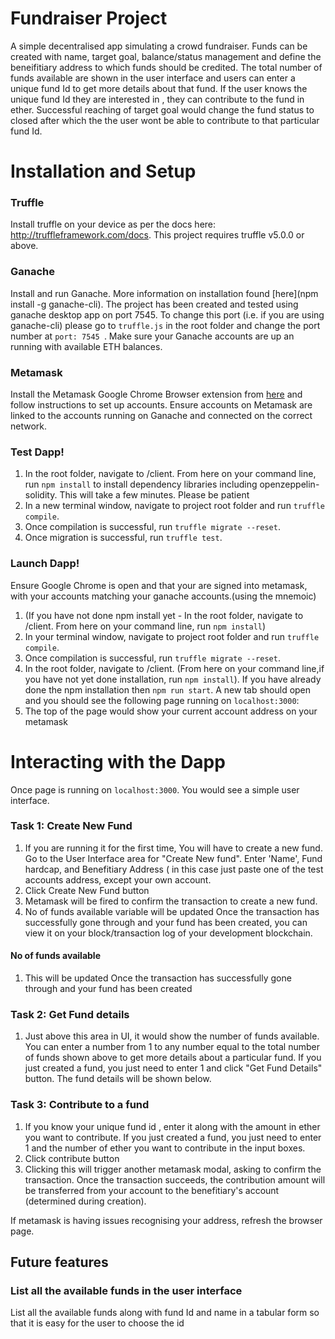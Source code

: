 # Fundraiser Project
A simple decentralised app simulating a crowd fundraiser. Funds can be created with name, target goal, balance/status management and define the beneifitiary address to which funds should be credited. The total number of funds available are shown in the user interface and users can enter a unique fund Id to get more details about that fund. If the user knows the unique fund Id they are interested in , they can contribute to the fund in ether. Successful reaching of target goal would change the fund status to closed after which the the user wont be able to contribute to that particular fund Id.

# Installation and Setup

### Truffle
Install truffle on your device as per the docs here: http://truffleframework.com/docs. This project requires truffle v5.0.0 or above.

### Ganache
Install and run Ganache. More information on installation found [here](npm install -g ganache-cli).
The project has been created and tested using ganache desktop app on port 7545. To change this port (i.e. if you are using ganache-cli) please go to ```truffle.js``` in the root folder and change the port number at ```port: 7545 ```. Make sure your Ganache accounts are up an running with available ETH balances.

### Metamask
Install the Metamask Google Chrome Browser extension from [here](https://chrome.google.com/webstore/detail/metamask/nkbihfbeogaeaoehlefnkodbefgpgknn?hl=en) and follow instructions to set up accounts. Ensure accounts on Metamask are linked to the accounts running on Ganache and connected on the correct network.

### Test Dapp!
1. In the root folder, navigate to /client. From here on your command line, run ```npm install``` to install dependency libraries including openzeppelin-solidity. This will take a few minutes. Please be patient
2. In a new terminal window, navigate to project root folder and run ```truffle compile```.
3.  Once compilation is successful, run ```truffle migrate --reset```.
3. Once migration is successful, run ```truffle test```.

### Launch Dapp!
Ensure Google Chrome is open and that your are signed into metamask, with your accounts matching your ganache accounts.(using the mnemoic)
1. (If you  have not done npm install yet - In the root folder, navigate to /client. From here on your command line, run ```npm install```)
2. In your terminal window, navigate to project root folder and run ```truffle compile```.
3.  Once compilation is successful, run ```truffle migrate --reset```.
4. In the root folder, navigate to /client. (From here on your command line,if you have not yet done installation, run ```npm install```). If you have already done the npm installation then ```npm run start```. A new tab should open and you should see the following page running on ```localhost:3000```:
5. The top of the page would show  your current account address on your metamask


# Interacting with the Dapp

Once page is running on ```localhost:3000```. You would see a simple user interface. 
### Task 1: Create New Fund

1. If you are running it for the first time, You will have to create a new fund. Go to the User Interface area for "Create New fund". Enter 'Name', Fund hardcap, and Benefitiary Address ( in this case just paste one of the test accounts address, except your own account. 
2. Click Create New Fund button 
3. Metamask will be fired to confirm the transaction to create a new fund.
4. No of funds available variable will be updated Once the transaction has successfully gone through and your fund has been created, you can view it on your block/transaction log of your development blockchain.

#### No of funds available
1. This will be updated Once the transaction has successfully gone through and your fund has been created

### Task 2: Get Fund details
1. Just above this area in UI, it would show the number of funds available. You can enter a number from 1 to any number equal to the total number of funds shown above to get more details about a particular fund. If you just created a fund, you just need to enter 1 and click "Get Fund Details" button.  The fund details will be shown below.

### Task 3: Contribute to a fund
1. If you know your unique fund id , enter it along with the amount in ether you want to contribute. If you just created a fund, you just need to enter 1 and the number of ether you want to contribute in the input boxes.
2. Click contribute button 
3. Clicking this will trigger another metamask modal, asking to confirm the transaction. Once the transaction succeeds, the contribution  amount will be transferred from your account to the benefitiary's account (determined during creation).

If metamask is having issues recognising your address, refresh the browser page.

## Future features
### List all the available funds in the user interface 
List all the available funds along with fund Id and name in a tabular form so that it is easy for the user to choose the id

